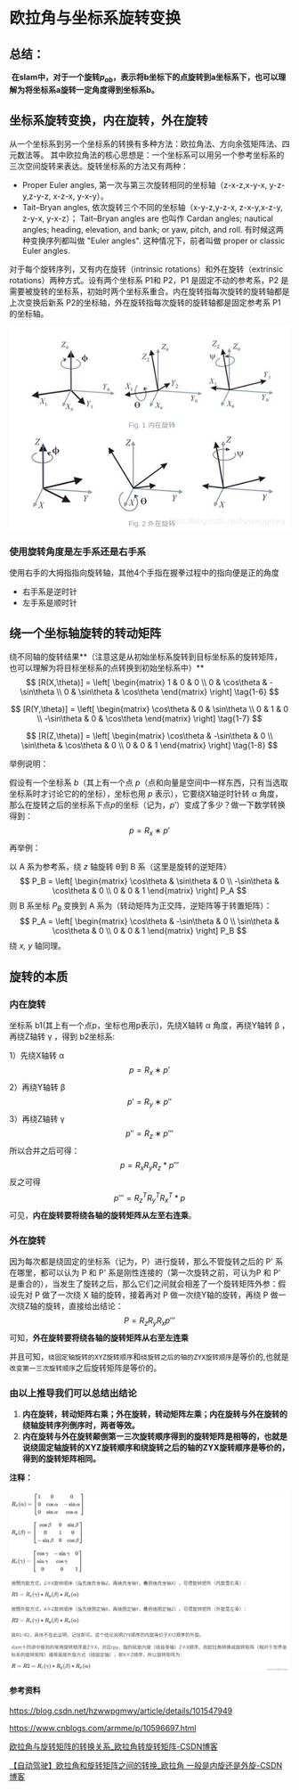 # 欧拉角与坐标系旋转变换

## 总结：

​	**在slam中，对于一个旋转$p_{ab}$，表示将b坐标下的点旋转到a坐标系下，也可以理解为将坐标系a旋转一定角度得到坐标系b。**

## 坐标系旋转变换，内在旋转，外在旋转

从一个坐标系到另一个坐标系的转换有多种方法：欧拉角法、方向余弦矩阵法、四元数法等。
其中欧拉角法的核心思想是：一个坐标系可以用另一个参考坐标系的三次空间旋转来表达。旋转坐标系的方法又有两种：

- Proper Euler angles, 第一次与第三次旋转相同的坐标轴（z-x-z,x-y-x, y-z-y,z-y-z, x-z-x, y-x-y）。
- Tait–Bryan angles, 依次旋转三个不同的坐标轴（x-y-z,y-z-x, z-x-y,x-z-y, z-y-x, y-x-z）；
  Tait–Bryan angles are 也叫作 Cardan angles; nautical angles; heading, elevation, and bank; or yaw, pitch, and roll. 有时候这两种变换序列都叫做 "Euler angles". 这种情况下，前者叫做 proper or classic Euler angles.

对于每个旋转序列，又有内在旋转（intrinsic rotations）和外在旋转（extrinsic rotations）两种方式。设有两个坐标系 P1和 P2，P1 是固定不动的参考系，P2 是需要被旋转的坐标系，初始时两个坐标系重合。内在旋转指每次旋转的旋转轴都是上次变换后新系 P2的坐标轴，外在旋转指每次旋转的旋转轴都是固定参考系 P1 的坐标轴。

![在这里插入图片描述](media/20190927174150276.png)

###  **使用旋转角度是左手系还是右手系**

使用右手的大拇指指向旋转轴，其他4个手指在握拳过程中的指向便是正的角度

- 右手系是逆时针
- 左手系是顺时针

## 绕一个坐标轴旋转的转动矩阵

绕不同轴的旋转结果**（注意这是从初始坐标系旋转到目标坐标系的旋转矩阵，也可以理解为将目标坐标系的点转换到初始坐标系中）**
$$
[R(X,\theta)] = 
\left[
\begin{matrix}
1 & 0 & 0 \\
0 & \cos\theta & -\sin\theta \\
0 & \sin\theta & \cos\theta
\end{matrix}
\right] \tag{1-6}
$$

$$
[R(Y,\theta)] = 
\left[
\begin{matrix}
\cos\theta & 0 & \sin\theta \\
0 & 1 & 0 \\
-\sin\theta & 0 & \cos\theta
\end{matrix}
\right] \tag{1-7}
$$

$$
[R(Z,\theta)] = 
\left[
\begin{matrix}
\cos\theta & -\sin\theta & 0 \\
\sin\theta & \cos\theta & 0 \\
0 & 0 & 1
\end{matrix}
\right] \tag{1-8}
$$

举例说明：

假设有一个坐标系 $b$（其上有一个点 $p$（点和向量是空间中一样东西，只有当选取坐标系时才讨论它的的坐标），坐标也用 $p$ 表示），它要绕X轴逆时针转 α 角度，那么在旋转之后的坐标系下点$p$的坐标（记为，$p'$）变成了多少？做一下数学转换得到：
$$
p=R_x∗p'
$$
再举例：

以 A 系为参考系，绕 *z* 轴旋转 θ到 B 系（这里是旋转的逆矩阵）
$$
P_B =
\left[
\begin{matrix}
\cos\theta & \sin\theta & 0 \\
-\sin\theta & \cos\theta & 0 \\
0 & 0 & 1
\end{matrix}
\right]
P_A
$$
则 B 系坐标 *$P_B$* 变换到 A 系为（转动矩阵为正交阵，逆矩阵等于转置矩阵）：
$$
P_A =
\left[
\begin{matrix}
\cos\theta & -\sin\theta & 0 \\
\sin\theta & \cos\theta & 0 \\
0 & 0 & 1
\end{matrix}
\right]
P_B
$$
绕 *x, y* 轴同理。

## 旋转的本质

### 内在旋转

坐标系 b1(其上有一个点p，坐标也用p表示)，先绕X轴转 α 角度，再绕Y轴转 β ，再绕Z轴转 γ ，得到 b2坐标系:

1）先绕X轴转 α
$$
p=R_x∗p'
$$
2）再绕Y轴转 β
$$
p'=R_y∗p''
$$
3）再绕Z轴转 γ
$$
p''=R_z∗p'''
$$
所以合并之后可得：
$$
p = R_xR_yR_z * p'''
$$
反之可得
$$
p''' = R_z^TR_y^TR_x^T * p
$$
可见，**内在旋转要将绕各轴的旋转矩阵从左至右连乘**。

### 外在旋转

因为每次都是绕固定的坐标系（记为，P）进行旋转，那么不管旋转之后的 P' 系在哪里，都可以认为 P 和 P' 系是刚性连接的（第一次旋转之前，可认为P 和 P' 是重合的），当发生了旋转之后，那么它们之间就会相差了一个旋转矩阵外参：假设先对 P 做了一次绕 X 轴的旋转，接着再对 P 做一次绕Y轴的旋转，再绕 P 做一次绕Z轴的旋转，直接给出结论：
$$
P = R_zR_yR_xp'''
$$
可知，**外在旋转要将绕各轴的旋转矩阵从右至左连乘**

并且可知，`绕固定轴旋转的XYZ旋转顺序`和`绕旋转之后的轴的ZYX旋转顺序`是等价的,也就是`改变第一三次旋转顺序`之后旋转矩阵是等价的。

### 由以上推导我们可以总结出结论

1. **内在旋转，转动矩阵右乘；外在旋转，转动矩阵左乘；内在旋转与外在旋转的绕轴旋转序列倒序时，两者等效。**
2. **内在旋转与外在旋转颠倒第一三次旋转顺序得到的旋转矩阵是相等的，也就是说绕固定轴旋转的XYZ旋转顺序和绕旋转之后的轴的ZYX旋转顺序是等价的，得到的旋转矩阵相同。**



**注释：**

![img](media/f89b2b5aaaf84e2b8a2ee78ef7ab76bb.png)



#### 参考资料

https://blog.csdn.net/hzwwpgmwy/article/details/101547949

https://www.cnblogs.com/armme/p/10596697.html

[欧拉角与旋转矩阵的转换关系_欧拉角转旋转矩阵-CSDN博客](https://blog.csdn.net/hzwwpgmwy/article/details/101547949?ops_request_misc=&request_id=&biz_id=102&utm_term=欧拉角旋转&utm_medium=distribute.pc_search_result.none-task-blog-2~all~sobaiduweb~default-1-101547949.142^v100^pc_search_result_base4&spm=1018.2226.3001.4187)

[【自动驾驶】欧拉角和旋转矩阵之间的转换_欧拉角 一般是内旋还是外旋-CSDN博客](https://blog.csdn.net/qq_39523365/article/details/127442350?ops_request_misc=%7B%22request%5Fid%22%3A%22171570376116800182119406%22%2C%22scm%22%3A%2220140713.130102334..%22%7D&request_id=171570376116800182119406&biz_id=0&utm_medium=distribute.pc_search_result.none-task-blog-2~all~sobaiduend~default-2-127442350-null-null.142^v100^pc_search_result_base4&utm_term=欧拉角旋转&spm=1018.2226.3001.4187)